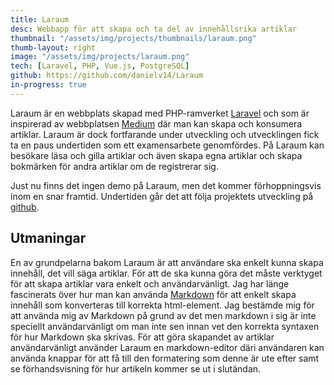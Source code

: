 ```yaml
---
title: Laraum
desc: Webbapp för att skapa och ta del av innehållsrika artiklar
thumbnail: "/assets/img/projects/thumbnails/laraum.png"
thumb-layout: right
image: "/assets/img/projects/laraum.png"
tech: [Laravel, PHP, Vue.js, PostgreSQL]
github: https://github.com/danielv14/Laraum
in-progress: true
---
```

Laraum är en webbplats skapad med PHP-ramverket [Laravel](https://laravel.com/) och som är inspirerad av webbplatsen [Medium](https://medium.com/) där man kan skapa och konsumera artiklar. Laraum är dock fortfarande under utveckling och utvecklingen fick ta en paus undertiden som ett examensarbete genomfördes. På Laraum kan besökare läsa och gilla artiklar och även skapa egna artiklar och skapa bokmärken för andra artiklar om de registrerar sig.

Just nu finns det ingen demo på Laraum, men det kommer förhoppningsvis inom en snar framtid. Undertiden går det att följa projektets utveckling på [github](https://github.com/danielv14/Laraum).

## Utmaningar
En av grundpelarna bakom Laraum är att användare ska enkelt kunna skapa innehåll, det vill säga artiklar. För att de ska kunna göra det måste verktyget för att skapa artiklar vara enkelt och användarvänligt. Jag har länge fascinerats över hur man kan använda [Markdown](https://sv.wikipedia.org/wiki/Markdown) för att enkelt skapa innehåll som konverteras till korrekta html-element. Jag bestämde mig för att använda mig av Markdown på grund av det men markdown i sig är inte speciellt användarvänligt om man inte sen innan vet den korrekta syntaxen för hur Markdown ska skrivas. För att göra skapandet av artiklar användarvänligt använder Laraum en markdown-editor däri användaren kan använda knappar för att få till den formatering som denne är ute efter samt se förhandsvisning för hur artikeln kommer se ut i slutändan.
